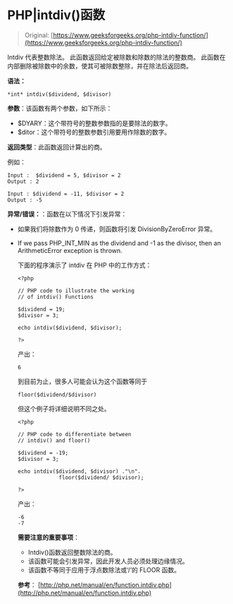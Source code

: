 # PHP|intdiv()函数

> Original: [https://www.geeksforgeeks.org/php-intdiv-function/](https://www.geeksforgeeks.org/php-intdiv-function/)

Intdiv 代表整数除法。 此函数返回给定被除数和除数的除法的整数商。 此函数在内部删除被除数中的余数，使其可被除数整除，并在除法后返回商。

**语法：**

```
*int* intdiv($dividend, $divisor)

```

**参数**：该函数有两个参数，如下所示：

*   $DYARY：这个带符号的整数参数指的是要除法的数字。
*   $ditor：这个带符号的整数参数引用要用作除数的数字。

**返回类型**：此函数返回计算出的商。

例如：

```
Input :  $dividend = 5, $divisor = 2
Output : 2

Input : $dividend = -11, $divisor = 2
Output : -5        

```

**异常/错误：**：函数在以下情况下引发异常：

*   如果我们将除数作为 0 传递，则函数将引发 DivisionByZeroError 异常。
*   If we pass PHP_INT_MIN as the dividend and -1 as the divisor, then an ArithmeticError exception is thrown.

    下面的程序演示了 intdiv 在 PHP 中的工作方式：

    ```
    <?php

    // PHP code to illustrate the working 
    // of intdiv() Functions 

    $dividend = 19;
    $divisor = 3; 

    echo intdiv($dividend, $divisor);

    ?>
    ```

    产出：

    ```
    6

    ```

    到目前为止，很多人可能会认为这个函数等同于

    ```
    floor($dividend/$divisor)
    ```

    但这个例子将详细说明不同之处。

    ```
    <?php

    // PHP code to differentiate between 
    // intdiv() and floor() 

    $dividend = -19;
    $divisor = 3; 

    echo intdiv($dividend, $divisor) ."\n". 
                 floor($dividend/ $divisor);

    ?>
    ```

    产出：

    ```
    -6
    -7

    ```

    **需要注意的重要事项**：

    *   Intdiv()函数返回整数除法的商。
    *   该函数可能会引发异常，因此开发人员必须处理边缘情况。
    *   该函数不等同于应用于浮点数除法或‘/’的 FLOOR 函数。

    **参考**：
    [http://php.net/manual/en/function.intdiv.php](http://php.net/manual/en/function.intdiv.php)